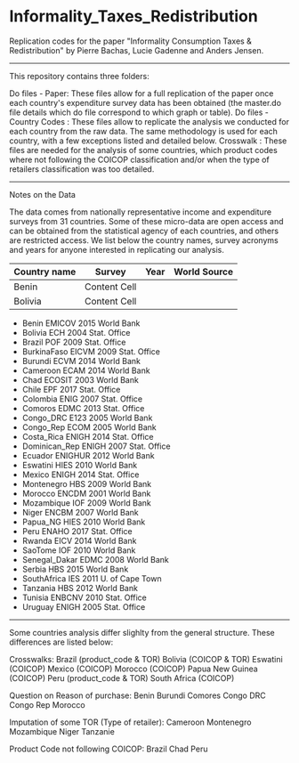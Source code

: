# Informality_Taxes_Redistribution
Replication codes for the paper "Informality Consumption Taxes &amp; Redistribution"
by Pierre Bachas, Lucie Gadenne and Anders Jensen. 

-----------------------------------------------------------------------------------------------------
This repository contains three folders:

Do files - Paper: These files allow for a full replication of the paper once each country's expenditure survey data has been obtained (the master.do file details which do file correspond to which graph or table).
Do files - Country Codes : These files allow to replicate the analysis we conducted for each country from the raw data. The same methodology is used for each country, with a few exceptions listed and detailed below.
Crosswalk : These files are needed for the analysis of some countries, which product codes where not following the COICOP classification and/or when the type of retailers classification was too detailed.

-----------------------------------------------------------------------------------------------------
Notes on the Data

The data comes from nationally representative income and expenditure surveys from 31 countries. 
Some of these micro-data are open access and can be obtained from the statistical agency of each countries, and others are restricted access. We list below the country names, survey acronyms and years for anyone interested in replicating our analysis. 

| Country name  | Survey        | Year | World Source | 
| ------------- | ------------- |----- |--------------|
| Benin         | Content Cell  |
| Bolivia       | Content Cell  |
   
-  Benin	      EMICOV	2015	World Bank
-  Bolivia	      ECH	    2004	Stat. Office
-  Brazil	      POF	    2009	Stat. Office
-  BurkinaFaso	  EICVM	  2009	Stat. Office
-  Burundi	      ECVM	  2014	World Bank
-  Cameroon	      ECAM	  2014	World Bank
-  Chad	          ECOSIT	2003	World Bank
-  Chile	        EPF	    2017	Stat. Office
-  Colombia	    ENIG	  2007	Stat. Office
-  Comoros	      EDMC	  2013	Stat. Office
-  Congo_DRC	    E123	  2005	World Bank
-  Congo_Rep	    ECOM	  2005	World Bank
-  Costa_Rica	  ENIGH	  2014	Stat. Office
-  Dominican_Rep	ENIGH	  2007	Stat. Office
-  Ecuador	      ENIGHUR	2012	World Bank
-  Eswatini	    HIES	  2010	World Bank
-  Mexico	      ENIGH	  2014	Stat. Office
-  Montenegro	  HBS	    2009	World Bank
-  Morocco	      ENCDM	  2001	World Bank
-  Mozambique	  IOF	    2009	World Bank
-  Niger	        ENCBM	  2007	World Bank
-  Papua_NG	    HIES	  2010	World Bank
-  Peru	        ENAHO	  2017	Stat. Office
-  Rwanda	      EICV	  2014	World Bank
-  SaoTome	      IOF	    2010	World Bank
-  Senegal_Dakar	EDMC	  2008	World Bank
-  Serbia	      HBS	    2015	World Bank
-  SouthAfrica	  IES	    2011	U. of Cape Town
-  Tanzania	    HBS	    2012	World Bank
-  Tunisia	      ENBCNV	2010	Stat. Office
-  Uruguay	      ENIGH	  2005	Stat. Office

-----------------------------------------------------------------------------------------------------
Some countries analysis differ slighlty from the general structure. These differences are listed below:

Crosswalks:
Brazil (product_code & TOR)
Bolivia (COICOP & TOR)
Eswatini (COICOP)
Mexico (COICOP)
Morocco (COICOP)
Papua New Guinea (COICOP)
Peru (product_code & TOR)
South Africa (COICOP)

Question on Reason of purchase:
Benin
Burundi
Comores
Congo DRC
Congo Rep
Morocco

Imputation of some TOR (Type of retailer):
Cameroon
Montenegro
Mozambique
Niger
Tanzanie

Product Code not following COICOP:
Brazil
Chad
Peru
